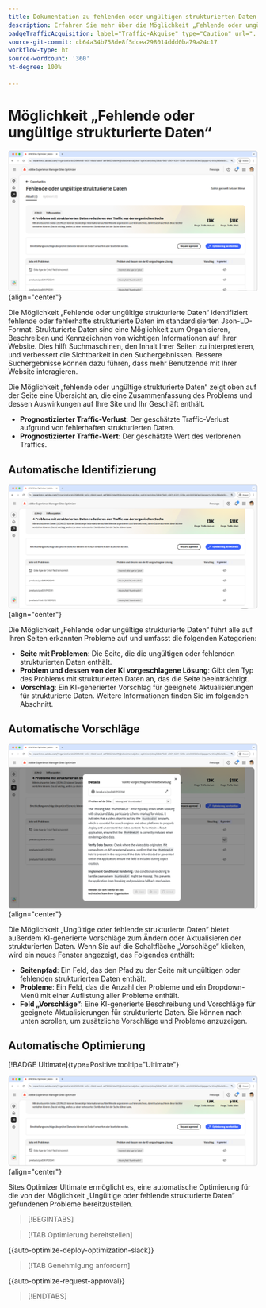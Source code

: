 ```yaml
---
title: Dokumentation zu fehlenden oder ungültigen strukturierten Daten
description: Erfahren Sie mehr über die Möglichkeit „Fehlende oder ungültige strukturierte Daten“ und darüber, wie Sie sie zur Verbesserung der Traffic-Akquise verwenden können.
badgeTrafficAcquisition: label="Traffic-Akquise" type="Caution" url="../../opportunity-types/traffic-acquisition.md" tooltip="Traffic-Akquise"
source-git-commit: cb64a34b758de8f5dcea298014ddd0ba79a24c17
workflow-type: ht
source-wordcount: '360'
ht-degree: 100%

---
```



# Möglichkeit „Fehlende oder ungültige strukturierte Daten“

![Möglichkeit „Fehlende oder ungültige strukturierte Daten“](./assets/missing-or-invalid-structured-data/hero.png){align="center"}

Die Möglichkeit „Fehlende oder ungültige strukturierte Daten“ identifiziert fehlende oder fehlerhafte strukturierte Daten im standardisierten Json-LD-Format. Strukturierte Daten sind eine Möglichkeit zum Organisieren, Beschreiben und Kennzeichnen von wichtigen Informationen auf Ihrer Website. Dies hilft Suchmaschinen, den Inhalt Ihrer Seiten zu interpretieren, und verbessert die Sichtbarkeit in den Suchergebnissen. Bessere Suchergebnisse können dazu führen, dass mehr Benutzende mit Ihrer Website interagieren.

Die Möglichkeit „fehlende oder ungültige strukturierte Daten“ zeigt oben auf der Seite eine Übersicht an, die eine Zusammenfassung des Problems und dessen Auswirkungen auf Ihre Site und Ihr Geschäft enthält.

* **Prognostizierter Traffic-Verlust**: Der geschätzte Traffic-Verlust aufgrund von fehlerhaften strukturierten Daten.
* **Prognostizierter Traffic-Wert**: Der geschätzte Wert des verlorenen Traffics.

## Automatische Identifizierung

![Automatisches Identifizieren von fehlenden oder ungültigen strukturierten Daten](./assets/missing-or-invalid-structured-data/auto-identify.png){align="center"}

Die Möglichkeit „Fehlende oder ungültige strukturierte Daten“ führt alle auf Ihren Seiten erkannten Probleme auf und umfasst die folgenden Kategorien:

* **Seite mit Problemen**: Die Seite, die die ungültigen oder fehlenden strukturierten Daten enthält.
* **Problem und dessen von der KI vorgeschlagene Lösung**: Gibt den Typ des Problems mit strukturierten Daten an, das die Seite beeinträchtigt.
* **Vorschlag**: Ein KI-generierter Vorschlag für geeignete Aktualisierungen für strukturierte Daten. Weitere Informationen finden Sie im folgenden Abschnitt.

## Automatische Vorschläge

![Automatische Vorschläge für fehlende oder ungültige strukturierte Daten](./assets/missing-or-invalid-structured-data/auto-suggest.png){align="center"}

Die Möglichkeit „Ungültige oder fehlende strukturierte Daten“ bietet außerdem KI-generierte Vorschläge zum Ändern oder Aktualisieren der strukturierten Daten. Wenn Sie auf die Schaltfläche „Vorschläge“ klicken, wird ein neues Fenster angezeigt, das Folgendes enthält:

* **Seitenpfad**: Ein Feld, das den Pfad zu der Seite mit ungültigen oder fehlenden strukturierten Daten enthält.
* **Probleme**: Ein Feld, das die Anzahl der Probleme und ein Dropdown-Menü mit einer Auflistung aller Probleme enthält.
* **Feld „Vorschläge“**: Eine KI-generierte Beschreibung und Vorschläge für geeignete Aktualisierungen für strukturierte Daten. Sie können nach unten scrollen, um zusätzliche Vorschläge und Probleme anzuzeigen.

## Automatische Optimierung

[!BADGE Ultimate]{type=Positive tooltip="Ultimate"}

![Automatisches Optimieren fehlender oder ungültiger strukturierter Daten](./assets/missing-or-invalid-structured-data/auto-optimize.png){align="center"}

Sites Optimizer Ultimate ermöglicht es, eine automatische Optimierung für die von der Möglichkeit „Ungültige oder fehlende strukturierte Daten“ gefundenen Probleme bereitzustellen. <!--- TBD-need more in-depth and opportunity specific information here. What does the auto-optimization do?-->

>[!BEGINTABS]

>[!TAB Optimierung bereitstellen]

{{auto-optimize-deploy-optimization-slack}}

>[!TAB Genehmigung anfordern]

{{auto-optimize-request-approval}}

>[!ENDTABS]
